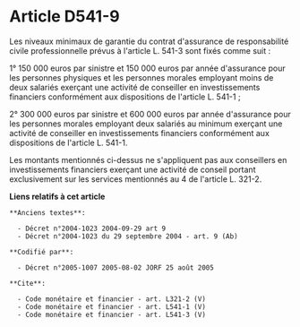 # Article D541-9

Les niveaux minimaux de garantie du contrat d'assurance de responsabilité civile professionnelle prévus à l'article L. 541-3
sont fixés comme suit : 

1° 150 000 euros par sinistre et 150 000 euros par année d'assurance pour les personnes physiques et les personnes morales
employant moins de deux salariés exerçant une activité de conseiller en investissements financiers conformément aux
dispositions de l'article L. 541-1 ; 

2° 300 000 euros par sinistre et 600 000 euros par année d'assurance pour les personnes morales employant deux salariés au
minimum exerçant une activité de conseiller en investissements financiers conformément aux dispositions de l'article L.
541-1. 

Les montants mentionnés ci-dessus ne s'appliquent pas aux conseillers en investissements financiers exerçant une activité de
conseil portant exclusivement sur les services mentionnés au 4 de l'article L. 321-2.

**Liens relatifs à cet article**

	**Anciens textes**:

	  - Décret n°2004-1023 2004-09-29 art 9
	  - Décret n°2004-1023 du 29 septembre 2004 - art. 9 (Ab)

	**Codifié par**:

	  - Décret n°2005-1007 2005-08-02 JORF 25 août 2005

	**Cite**:

	  - Code monétaire et financier - art. L321-2 (V)
	  - Code monétaire et financier - art. L541-1 (V)
	  - Code monétaire et financier - art. L541-3 (V)
